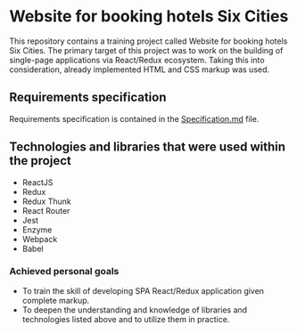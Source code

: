 # Website for booking hotels Six Cities
This repository contains a training project called Website for booking hotels Six Cities.
The primary target of this project was to work on the building of single-page applications via React/Redux ecosystem.
Taking this into consideration, already implemented HTML and CSS markup was used.

## Requirements specification
Requirements specification is contained in the [Specification.md](https://github.com/maximshigaev/sixcities/blob/master/Specification.md) file.

## Technologies and libraries that were used within the project
- ReactJS
- Redux
- Redux Thunk
- React Router
- Jest
- Enzyme
- Webpack
- Babel

### Achieved personal goals
- To train the skill of developing SPA React/Redux application given complete markup.
- To deepen the understanding and knowledge of libraries and technologies listed above and to utilize them in practice.
